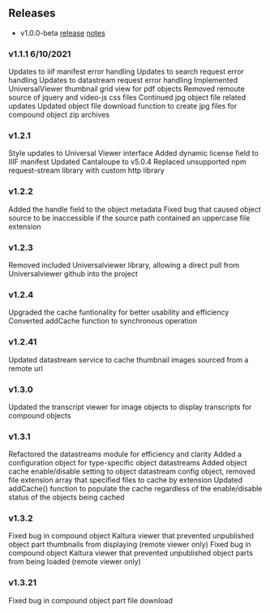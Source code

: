 ## Releases
* v1.0.0-beta [release]() [notes]()

### v1.1.1 6/10/2021

Updates to iiif manifest error handling
Updates to search request error handling
Updates to datastream request error handling
Implemented UniversalViewer thumbnail grid view for pdf objects
Removed remoute source of jquery and video-js css files
Continued jpg object file related updates
Updated object file download function to create jpg files for compound object zip archives

### v1.2.1

Style updates to Universal Viewer interface
Added dynamic license field to IIIF manifest
Updated Cantaloupe to v5.0.4
Replaced unsupported npm request-stream library with custom http library

### v1.2.2

Added the handle field to the object metadata
Fixed bug that caused object source to be inaccessible if the source path contained an uppercase file extension

### v1.2.3

Removed included Universalviewer library, allowing a direct pull from Universalviewer github into the project

### v1.2.4

Upgraded the cache funtionality for better usability and efficiency
Converted addCache function to synchronous operation

### v1.2.41

Updated datastream service to cache thumbnail images sourced from a remote url

### v1.3.0

Updated the transcript viewer for image objects to display transcripts for compound objects

### v1.3.1

Refactored the datastreams module for efficiency and clarity
Added a configuration object for type-specific object datastreams
Added object cache enable/disable setting to object datastream config object, removed file extension array that specified files to cache by extension
Updated addCache() function to populate the cache regardless of the enable/disable status of the objects being cached

### v1.3.2

Fixed bug in compound object Kaltura viewer that prevented unpublished object part thumbnails from displaying (remote viewer only)
Fixed bug in compound object Kaltura viewer that prevented unpublished object parts from being loaded (remote viewer only)

### v1.3.21

Fixed bug in compound object part file download
